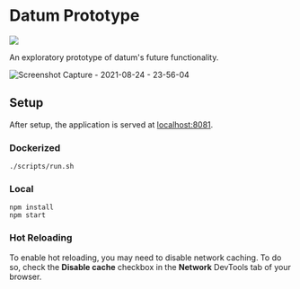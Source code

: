 # Datum Prototype

![](https://github.com/1build/datum/workflows/Lint%20Proto%20Frontend/badge.svg)

An exploratory prototype of datum's future functionality.

![Screenshot Capture - 2021-08-24 - 23-56-04](https://user-images.githubusercontent.com/3399889/130724121-6ca9cdf5-156d-4a1c-b6a0-416dc08335c1.png)

## Setup

After setup, the application is served at [localhost:8081](http://localhost:8081/).

### Dockerized

```
./scripts/run.sh
```

### Local

```
npm install
npm start
```

### Hot Reloading

To enable hot reloading, you may need to disable network caching. To do so, check the **Disable cache** checkbox in the **Network** DevTools tab of your browser.
